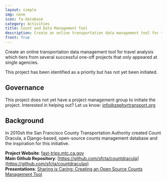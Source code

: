 ```yaml
---
layout: simple
img: none
icon: fa-database
category: Activities
title: Count and Data Management Tool
description: Create an online transportation data management tool for travel analysis which tiers from several successful one-off projects that only appeared at single agencies.
front: True
---
```


Create an online transportation data management tool for travel analysis which tiers from several successful one-off projects that only appeared at single agencies.

This project has been identified as a priority but has not yet been initiated. 

## Governance 

This project does not yet have a project management group to initiate the project. Interested in helping out? Let us know: [info@zephyrtransport.org](mailto:info@zephyrtransport.org)  

## Background

In 2010sh the San Francisco County Transportation Authority created Count Dracula, a Django-based, open-source counts management database and the inspiration for this initiative.

**Project Website**: [fast-trips.mtc.ca.gov](fast-trips.mtc.ca.gov)  
**Main Github Repository**: [https://github.com/sfcta/countdracula](https://github.com/sfcta/countdraculas)  
**Presentations**: [Sharing is Caring: Creating an Open Source Counts Management Tool](https://www.sfcta.org/sites/default/files/content/IT/SFCHAMP/PDFs/2014_TRB_CreatingCountDracula.pdf) 
